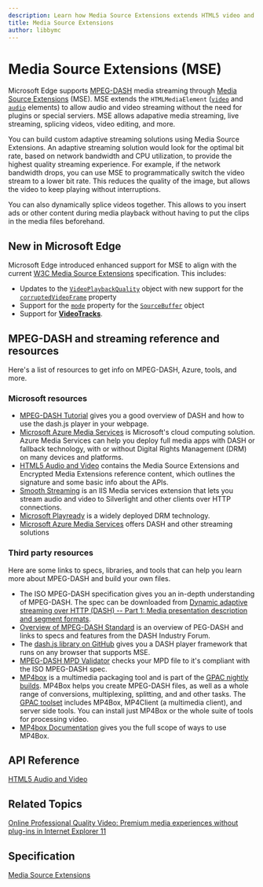 ```yaml
---
description: Learn how Media Source Extensions extends HTML5 video and audio elements to enable streaming without the need for plugins or special servers.
title: Media Source Extensions
author: libbymc
---
```


# Media Source Extensions (MSE)

Microsoft Edge supports [MPEG-DASH](http://go.microsoft.com/fwlink/p/?LinkID=533900) media streaming through [Media Source Extensions](Http://go.microsoft.com/fwlink/p/?LinkID=301313) (MSE). MSE extends the `HTMLMediaElement` ([`video`](https://msdn.microsoft.com/library/hh772959(v=vs.85).aspx) and [`audio`](https://msdn.microsoft.com/library/hh772923(v=vs.85).aspx) elements) to allow audio and video streaming without the need for plugins or special serviers. MSE allows adapative media streaming, live streaming, splicing videos, video editing, and more. 

You can build custom adaptive streaming solutions using Media Source Extensions. An adaptive streaming solution would look for the optimal bit rate, based on network bandwidth and CPU utilization, to provide the highest quality streaming experience. For example, if the network bandwidth drops, you can use MSE to programmatically switch the video stream to a lower bit rate. This reduces the quality of the image, but allows the video to keep playing without interruptions.

You can also dynamically splice videos together. This allows to you insert ads or other content during media playback without having to put the clips in the media files beforehand. 


## New in Microsoft Edge

Microsoft Edge introduced enhanced support for MSE to align with the current [W3C Media Source Extensions](http://go.microsoft.com/fwlink/p/?LinkID=386463) specification.  This includes:
* Updates to the [`VideoPlaybackQuality`](https://msdn.microsoft.com/library/dn270592(v=vs.85).aspx) object with new support for the [`corruptedVideoFrame`](https://msdn.microsoft.com/library/dn903680(v=vs.85).aspx) property
* Support for the [`mode`](https://msdn.microsoft.com/library/dn903679(v=vs.85).aspx) property for the [`SourceBuffer`](https://msdn.microsoft.com/library/dn255049(v=vs.85).aspx) object
* Support for [**VideoTracks**]().

## MPEG-DASH and streaming reference and resources

Here's a list of resources to get info on MPEG-DASH, Azure, tools, and more. 

### Microsoft resources
* [MPEG-DASH Tutorial](http://go.microsoft.com/fwlink/p/?LinkID=389861) gives you a good overview of DASH and how to use the dash.js player in your webpage. 
* [Microsoft Azure Media Services]( http://go.microsoft.com/fwlink/p/?LinkId=717865) is Microsoft's cloud computing solution. Azure Media Services can help you deploy full media apps with DASH or fallback technology, with or without Digital Rights Management (DRM) on many devices and platforms. 
* [HTML5 Audio and Video](https://msdn.microsoft.com/library/hh772500(v=vs.85).aspx) contains the Media Source Extensions and Encrypted Media Extensions reference content, which outlines the signature and some basic info about the APIs.
* [Smooth Streaming](http://go.microsoft.com/fwlink/p/?LinkID=386837) is an IIS Media services extension that lets you stream audio and video to Silverlight and other clients over HTTP connections. 
* [Microsoft Playready](http://go.microsoft.com/fwlink/p/?LinkID=386838) is a widely deployed DRM technology. 
* [Microsoft Azure Media Services](http://go.microsoft.com/fwlink/p/?LinkID=386842) offers DASH and other streaming solutions 

### Third party resources
Here are some links to specs, libraries, and tools that can help you learn more about MPEG-DASH and build your own files. 

* The ISO MPEG-DASH specification gives you an in-depth understanding of MPEG-DASH. The spec can be downloaded from [Dynamic adaptive streaming over HTTP (DASH) -- Part 1: Media presentation description and segment formats](http://go.microsoft.com/fwlink/p/?LinkID=389862).
* [Overview of MPEG-DASH Standard](http://go.microsoft.com/fwlink/p/?LinkID=533900) is an overview of PEG-DASH and links to specs and features from the DASH Industry Forum.
* The [dash.js library on GitHub](http://go.microsoft.com/fwlink/p/?LinkID=386757) gives you a DASH player framework that runs on any browser that supports MSE. 
* [MPEG-DASH MPD Validator](http://go.microsoft.com/fwlink/p/?LinkID=389108) checks your MPD file to it's compliant with the ISO MPEG-DASH spec. 
* [MP4box](http://go.microsoft.com/fwlink/p/?LinkID=389881) is a multimedia packaging tool and is part of the [GPAC nightly builds](http://go.microsoft.com/fwlink/p/?LinkID=389881). MP4Box helps you create MPEG-DASH files, as well as a whole range of conversions, multiplexing, splitting, and and other tasks. The [GPAC toolset](http://go.microsoft.com/fwlink/p/?LinkID=389882) includes MP4Box, MP4Client (a multimedia client), and server side tools. You can install just MP4Box or the whole suite of tools for processing video. 
* [MP4box Documentation](http://go.microsoft.com/fwlink/p/?LinkID=386752) gives you the full scope of ways to use MP4Box. 


## API Reference
[HTML5 Audio and Video](https://msdn.microsoft.com/library/hh772500(v=vs.85).aspx)

## Related Topics
[Online Professional Quality Video: Premium media experiences without plug-ins in Internet Explorer 11](http://go.microsoft.com/fwlink/p/?LinkID=391814)

## Specification
[Media Source Extensions](http://go.microsoft.com/fwlink/p/?LinkID=389293)


